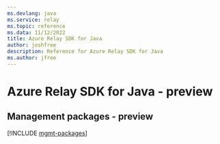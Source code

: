 ```yaml
---
ms.devlang: java
ms.service: relay
ms.topic: reference
ms.data: 11/12/2022
title: Azure Relay SDK for Java
author: joshfree
description: Reference for Azure Relay SDK for Java
ms.author: jfree
---
```

# Azure Relay SDK for Java - preview

## Management packages - preview
[!INCLUDE [mgmt-packages](relay-mgmt-index.md)]
